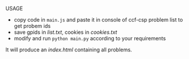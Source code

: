 USAGE

- copy code in `main.js` and paste it in console of ccf-csp problem list to get probem ids
- save gpids in *list.txt*, cookies in *cookies.txt*
- modify and run `python main.py` according to your requirements

It will produce an *index.html* containing all problems.

